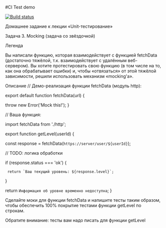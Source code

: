 #CI Test demo

[![Build status](https://ci.appveyor.com/api/projects/status/80x19218o9p3qrfk?svg=true)](https://ci.appveyor.com/project/Natasha01013/hw4-task3-mock)


Домашнее задание к лекции «Unit-тестирование»

Задача 3. Mocking (задача со звёздочкой)

Легенда

Вы написали функцию, которая взаимодействует с функцией fetchData (достаточно тяжёлой, т.к. взаимодействует с удалённым веб-сервером). Вы хотите протестировать свою функцию (в том числе на то, как она обрабатывает ошибки) и, чтобы «отвязаться» от этой тяжёлой зависимости, решили использовать механизм «mocking'а».

Описание
// Демо-реализация функции fetchData (модуль http):

export default function fetchData(url) {

  throw new Error('Mock this!');
}

// Ваша функция:

import fetchData from './http';


export function getLevel(userId) {

  const response = fetchData(`https://server/user/${userId}`);
  
  // TODO: логика обработки

  if (response.status === 'ok') {

     return `Ваш текущий уровень: ${response.level}`; 
  }
  
  return `Информация об уровне временно недоступна`;
}

Сделайте моки для функции fetchData и напишите тесты таким образом, чтобы обеспечить 100% покрытие тестами функции getLevel по строкам.

Обратите внимание: тесты вам надо писать для функции getLevel